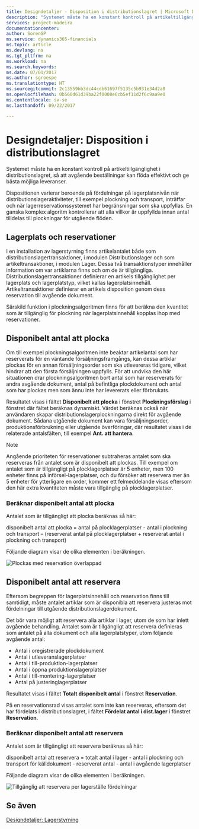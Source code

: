 ```yaml
---
title: Designdetaljer - Disposition i distributionslagret | Microsoft Docs
description: "Systemet måste ha en konstant kontroll på artikeltillgänglighet i distributionslagret, så att avgående beställningar kan flöda effektivt och ge bästa möjliga leveranser."
services: project-madeira
documentationcenter: 
author: SorenGP
ms.service: dynamics365-financials
ms.topic: article
ms.devlang: na
ms.tgt_pltfrm: na
ms.workload: na
ms.search.keywords: 
ms.date: 07/01/2017
ms.author: sgroespe
ms.translationtype: HT
ms.sourcegitcommit: 2c13559bb3dc44cdb61697f5135c5b931e34d2a8
ms.openlocfilehash: 0b560d61d39ba22f0008e6cb5ef11d2f6c9aa9e0
ms.contentlocale: sv-se
ms.lasthandoff: 09/22/2017

---
```

# <a name="design-details-availability-in-the-warehouse"></a>Designdetaljer: Disposition i distributionslagret
Systemet måste ha en konstant kontroll på artikeltillgänglighet i distributionslagret, så att avgående beställningar kan flöda effektivt och ge bästa möjliga leveranser.  

 Dispositionen varierar beroende på fördelningar på lagerplatsnivån när distributionslageraktiviteter, till exempel plockning och transport, inträffar och när lagerreservationssystemet har begränsningar som ska uppfyllas. En ganska komplex algoritm kontrollerar att alla villkor är uppfyllda innan antal tilldelas till plockningar för utgående flöden.  

## <a name="bin-content-and-reservations"></a>Lagerplats och reservationer  
 I en installation av lagerstyrning finns artikelantalet både som distributionslagertransaktioner, i modulen Distributionslager och som artikeltransaktioner, i modulen Lager. Dessa två transaktionstyper innehåller information om var artiklarna finns och om de är tillgängliga. Distributionslagertransaktioner definierar en artikels tillgänglighet per lagerplats och lagerplatstyp, vilket kallas lagerplatsinnehåll. Artikeltransaktioner definierar en artikels disposition genom dess reservation till avgående dokument.  

 Särskild funktion i plockningsalgoritmen finns för att beräkna den kvantitet som är tillgänglig för plockning när lagerplatsinnehåll kopplas ihop med reservationer.  

## <a name="quantity-available-to-pick"></a>Disponibelt antal att plocka  
 Om till exempel plockningsalgoritmen inte beaktar artikelantal som har reserverats för en väntande försäljningsframgångs, kan dessa artiklar plockas för en annan försäljningsorder som ska utlevereras tidigare, vilket hindrar att den första försäljningen uppfylls. För att undvika den här situationen drar plockningsalgoritmen bort antal som har reserverats för andra avgående dokument, antal på befintliga plockdokument och antal som har plockas men som ännu inte har levererats eller förbrukats.  

 Resultatet visas i fältet **Disponibelt att plocka** i fönstret **Plockningsförslag** i fönstret där fältet beräknas dynamiskt. Värdet beräknas också när användaren skapar distributionslagerplockningarna direkt för avgående dokument. Sådana utgående dokument kan vara försäljningsorder, produktionsförbrukning eller utgående överföringar, där resultatet visas i de relaterade antalsfälten, till exempel **Ant. att hantera**.  

> [!NOTE]  
>  Angående prioriteten för reservationer subtraheras antalet som ska reserveras från antalet som är disponibelt att plockas. Till exempel om antalet som är tillgängligt på plocklagerplatser är 5 enheter, men 100 enheter finns på införsel-lagerplatser, och du försöker att reservera mer än 5 enheter för ytterligare en order, kommer ett felmeddelande visas eftersom den här extra kvantiteten måste vara tillgänglig på plocklagerplatser.  

### <a name="calculating-the-quantity-available-to-pick"></a>Beräknar disponibelt antal att plocka  
 Antalet som är tillgängligt att plocka beräknas så här:  

 disponibelt antal att plocka = antal på plocklagerplatser - antal i plockning och transport – (reserverat antal på plocklagerplatser + reserverat antal i plockning och transport)  

 Följande diagram visar de olika elementen i beräkningen.  

 ![Plockas med reservation överlappad](media/design_details_warehouse_management_availability_2.png "design_details_warehouse_management_availability_2")  

## <a name="quantity-available-to-reserve"></a>Disponibelt antal att reservera  
 Eftersom begreppen för lagerplatsinnehåll och reservation finns till samtidigt, måste antalet artiklar som är disponibla att reservera justeras mot fördelningar till utgående distributionslagerdokument.  

 Det bör vara möjligt att reservera alla artiklar i lager, utom de som har inlett avgående behandling. Antalet som är tillgängligt att reservera definieras som antalet på alla dokument och alla lagerplatstyper, utom följande avgående antal:  

-   Antal i oregistrerade plockdokument  
-   Antal i utleveranslagerplatser  
-   Antal i till-produktion-lagerplatser  
-   Antal i öppna produktionslagerplatser  
-   Antal i till-montering-lagerplatser  
-   Antal på justeringlagerplatser  

 Resultatet visas i fältet **Totalt disponibelt antal** i fönstret **Reservation**.  

 På en reservationsrad visas antalet som inte kan reserveras, eftersom det har fördelats i distributionslagret, i fältet **Fördelat antal i dist.lager** i fönstret **Reservation**.  

### <a name="calculating-the-quantity-available-to-reserve"></a>Beräknar disponibelt antal att reservera  
 Antalet som är tillgängligt att reservera beräknas så här:  

 disponibelt antal att reservera = totalt antal i lager - antal i plockning och transport för källdokument - reserverat antal - antal i avgående lagerplatser  

 Följande diagram visar de olika elementen i beräkningen.  

 ![Tillgänglig att reservera per lagerställe fördelningar](media/design_details_warehouse_management_availability_3.png "design_details_warehouse_management_availability_3")  

## <a name="see-also"></a>Se även  
 [Designdetaljer: Lagerstyrning](design-details-warehouse-management.md)

